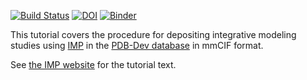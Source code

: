 [![Build Status](https://github.com/salilab/imp_deposition_tutorial/workflows/build/badge.svg?branch=main)](https://github.com/salilab/imp_deposition_tutorial/actions?query=workflow%3Abuild)
[![DOI](https://zenodo.org/badge/DOI/10.5281/zenodo.2598760.svg)](https://doi.org/10.5281/zenodo.2598760)
[![Binder](https://mybinder.org/badge_logo.svg)](https://mybinder.org/v2/gh/salilab/imp_deposition_tutorial/main?filepath=rnapolii%2Fmodeling%2Fdeposition.ipynb)

This tutorial covers the procedure for depositing integrative modeling
studies using [IMP](https://integrativemodeling.org/)
in the [PDB-Dev database](https://pdb-dev.wwpdb.org/) in mmCIF format.

See [the IMP website](https://integrativemodeling.org/tutorials/deposition/)
for the tutorial text.
